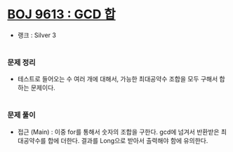 # [BOJ 9613 : GCD 합](https://www.acmicpc.net/problem/9613)
- 랭크 : Silver 3
  <br><br>
  
### 문제 정리
- 테스트로 들어오는 수 여러 개에 대해서, 가능한 최대공약수 조합을 모두 구해서 합하는 문제이다.
   <br><br>

### 문제 풀이
- 접근 (Main) : 이중 for를 통해서 숫자의 조합을 구한다. gcd에 넘겨서 반환받은 최대공약수를 합에 더한다.
결과를 Long으로 받아서 출력해야 함에 유의한다.
  

    
    


    
    


